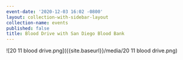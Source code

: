 ```yaml
---
event-date: '2020-12-03 16:02 -0800'
layout: collection-with-sidebar-layout
collection-name: events
published: false
title: Blood Drive with San Diego Blood Bank
---
```

![20 11 blood drive.png]({{site.baseurl}}/media/20 11 blood drive.png)
